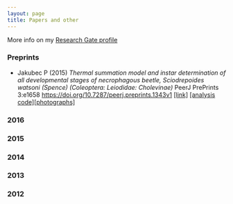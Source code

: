 ```yaml
---
layout: page
title: Papers and other 
---
```


More info on my [Research Gate profile](https://www.researchgate.net/profile/Pavel_Jakubec2)


### Preprints


* Jakubec P (2015) _Thermal summation model and instar determination of all developmental stages of necrophagous beetle, Sciodrepoides watsoni (Spence) (Coleoptera: Leiodidae: Cholevinae)_ PeerJ PrePrints 3:e1658 https://doi.org/10.7287/peerj.preprints.1343v1 [[link]](https://peerj.com/preprints/1343v1/) [[analysis code]](https://github.com/jakubecp/sciodrepoides)[[photographs]](https://figshare.com/articles/Larval_development_of_Sciodrepoides_watsoni_Coleoptera_Leiodidae_Cholevinae_/1531668)


### 2016


### 2015


### 2014


### 2013


### 2012


